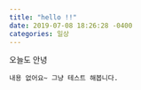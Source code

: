 ```yaml
---
title: "hello !!"
date: 2019-07-08 18:26:28 -0400
categories: 일상
---
```


오늘도 안녕

```
내용 없어요~ 그냥 테스트 해봅니다.
```


